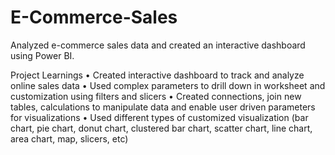 # E-Commerce-Sales
Analyzed e-commerce sales data and created an interactive dashboard using Power BI.

Project Learnings
• Created interactive dashboard to track and analyze online sales data
• Used complex parameters to drill down in worksheet and customization using filters and slicers 
• Created connections, join new tables, calculations to manipulate data and enable user driven parameters for visualizations 
• Used different types of customized visualization (bar chart, pie chart, donut chart, clustered bar chart, scatter chart, line chart, area chart, map, slicers, etc)
